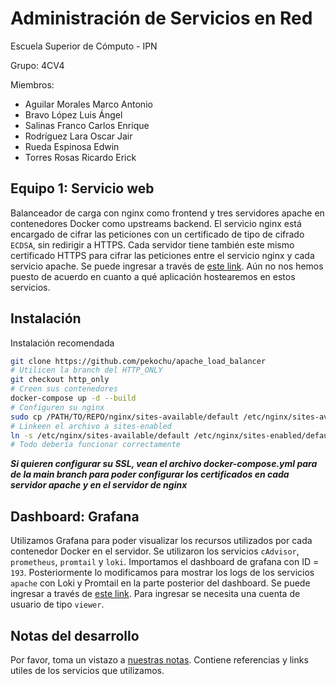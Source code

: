 # Administración de Servicios en Red

Escuela Superior de Cómputo - IPN

Grupo: 4CV4

Miembros:
- Aguilar Morales Marco Antonio
- Bravo López Luis Ángel
- Salinas Franco Carlos Enrique
- Rodríguez Lara Oscar Jair
- Rueda Espinosa Edwin
- Torres Rosas Ricardo Erick

## Equipo 1: Servicio web
Balanceador de carga con nginx como frontend y tres servidores apache en contenedores Docker como upstreams backend. El servicio nginx está encargado de cifrar las peticiones con un certificado de tipo de cifrado `ECDSA`, sin redirigir a HTTPS. Cada servidor tiene también este mismo certificado HTTPS para cifrar las peticiones entre el servicio nginx y cada servicio apache. Se puede ingresar a través de [este link](//team.angelbrv.com). Aún no nos hemos puesto de acuerdo en cuanto a qué aplicación hostearemos en estos servicios.

## Instalación

Instalación recomendada

```bash
git clone https://github.com/pekochu/apache_load_balancer
# Utilicen la branch del HTTP_ONLY
git checkout http_only
# Creen sus contenedores
docker-compose up -d --build
# Configuren su nginx
sudo cp /PATH/TO/REPO/nginx/sites-available/default /etc/nginx/sites-available/.
# Linkeen el archivo a sites-enabled
ln -s /etc/nginx/sites-available/default /etc/nginx/sites-enabled/default
# Todo debería funcionar correctamente
```

***Si quieren configurar su SSL, vean el archivo docker-compose.yml para de la main branch para poder configurar los certificados en cada servidor apache y en el servidor de nginx***

## Dashboard: Grafana
Utilizamos Grafana para poder visualizar los recursos utilizados por cada contenedor Docker en el servidor. Se utilizaron los servicios `cAdvisor`, `prometheus`, `promtail` y `loki`. Importamos el dashboard de grafana con ID = `193`. Posteriormente lo modificamos para mostrar los logs de los servicios `apache` con Loki y Promtail en la parte posterior del dashboard. Se puede ingresar a través de [este link](//grafana.team.angelbrv.com). Para ingresar se necesita una cuenta de usuario de tipo `viewer`.

## Notas del desarrollo
Por favor, toma un vistazo a [nuestras notas](./NOTES.md). Contiene referencias y links utiles de los servicios que utilizamos.